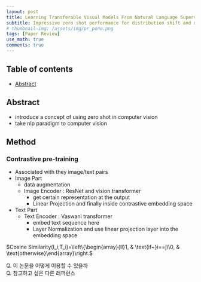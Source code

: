```yaml
---
layout: post
title: Learning Transferable Visual Models From Natural Language Supervision - 작성중
subtitle: Impressive zero shot performance for distribution shift and domain generalization
# thumbnail-img: /assets/img/pr_pono.png 
tags: [Paper Review]
use_math: true
comments: true
---
```


## Table of contents
- [Abstract](#abstract)

## Abstract
- introduce a concept of using zero shot in computer vision
- take nlp paradigm to computer vision 

## Method
### Contrastive pre-training
- Associated with they image/text pairs
- Image Part
  - data augmentation 
  - Image Encoder : ResNet and vision transformer
    - get certain representation at the output 
    - Linear Projection and finally inside contrastive embedding space
- Text Part
  - Text Encoder : Vaswani transformer
    - embed text sequence here 
    - Layer Normalization and use linear projection layer into the embedding space  


$Cosine Similarity(I_i,T_i)=\left\{\begin{array}{ll}1, & \text{if~}i==j\\0, & \text{otherwise}\end{array}\right.$





Q. 이 논문을 어떻게 이용할 수 있을까  
Q. 참고하고 싶은 다른 레퍼런스
